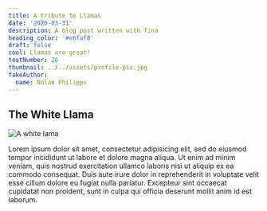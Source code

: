 ```yaml
---
title: A tribute to Llamas
date: '2020-03-31'
description: A blog post written with Tina
heading_color: '#e6faf8'
draft: false
cool: Llamas are great!
testNumber: 26
thumbnail: ../../assets/profile-pic.jpg
fakeAuthor:
  name: Nolan Philipps
---
```

## The White Llama

![A white lama](/images/white-lama.jpg)

Lorem ipsum dolor sit amet, consectetur adipisicing elit, sed do eiusmod tempor incididunt ut labore et dolore magna aliqua. Ut enim ad minim veniam, quis nostrud exercitation ullamco laboris nisi ut aliquip ex ea commodo consequat. Duis aute irure dolor in reprehenderit in voluptate velit esse cillum dolore eu fugiat nulla pariatur. Excepteur sint occaecat cupidatat non proident, sunt in culpa qui officia deserunt mollit anim id est laborum.
